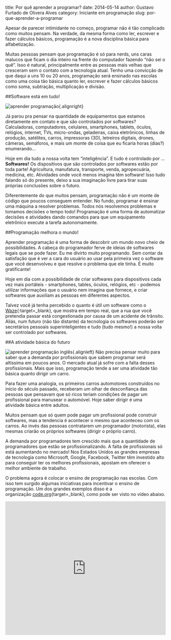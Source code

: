 title: Por quê aprender a programar?
date: 2014-05-14
author: Gustavo Furtado de Olivera Alves
category: Iniciante em programação
slug: por-que-aprender-a-programar

Apesar de parecer intimidante no começo, programar não é tão complicado
como muitos pensam. Na verdade, da mesma forma como ler, escrever e
fazer cálculos básicos, programação é a nova disciplina básica para
alfabetização.

Muitas pessoas pensam que programação é só para nerds, uns caras malucos
que ficam o dia inteiro na frente do computador fazendo “não sei o quê”.
Isso é natural, principalmente entre as pessoas mais velhas que
cresceram sem o contato com a tecnologia atual. Tenho uma convicção de
que daqui a uns 10 ou 20 anos, programação será ensinado nas escolas
como uma coisa tão básica quanto ler, escrever e fazer cálculos básicos
como soma, subtração, multiplicação e divisão.

##Software está em tudo!

![aprender
programação](/images/por-que-aprender-a-programar/criancas-programando-300x200.jpg){.alignright}

Já parou pra pensar na quantidade de equipamentos que estamos
diretamente em contato e que são controlados por softwares?
Calculadoras, computadores, celulares, smartphones, tablets, óculos,
relógios, internet, TVs, micro-ondas, geladeiras, caixa eletrônicos,
linhas de produção, satélites, carros, impressoras (3D), letreiros
digitais, drones, câmeras, semáforos, e mais um monte de coisa que eu
ficaria horas (dias?) enumerando...

Hoje em dia tudo a nossa volta tem
“inteligência”. E tudo é controlado por ... **Softwares!** Os
dispositivos que são controlados por softwares estão por toda parte!
Agricultura, manufatura, transporte, venda, agropecuária, medicina, etc.
Atividades onde você menos imagina têm software! Isso tudo falando só do
presente, deixo a sua imaginação livre para tirar suas próprias
conclusões sobre o futuro.

Diferentemente do que muitos pensam, programação não é um monte de
código que poucos conseguem entender. No fundo, programar é ensinar uma
máquina a resolver problemas. Todos nós resolvemos problemas e tomamos
decisões o tempo todo! Programação é uma forma de automatizar decisões e
atividades dando comandos para que um equipamento eletrônico execute a
tarefa autonomamente.

##Programação melhora o mundo!

Aprender programação é uma forma de descobrir um mundo novo cheio de
possibilidades. A cabeça do programador ferve de ideias de softwares
legais que se pode fazer. Eu me divirto muito programando. Sem contar da
satisfação que é ver a cara do usuário ao usar pela primeira vez o
software que você desenvolveu e que resolve o problema que ele tinha. É
muito gratificante!

Hoje em dia com a possibilidade de criar softwares para dispositivos
cada vez mais portáteis - smartphones, tables, óculos, relógios, etc -
podemos utilizar informações que o usuário nem imagina que fornece, e
criar softwares que auxiliam as pessoas em diferentes aspectos.

Talvez você já tenha percebido o quanto é útil um software como o
[Waze](https://www.waze.com/pt-BR "Wase - Aplicativo de trânsito e navegação"){:target=\_blank}, que
mostra em tempo real, que a rua que você pretendia passar está
congestionada por causa de um acidente de trânsito. Aliás, num futuro
(não tão distante) da tecnologia
os softwares poderão ser secretários pessoais superinteligentes e tudo
(tudo mesmo!) a nossa volta ser controlado por softwares.

##A atividade básica do futuro

![aprender programação
inglês](/images/por-que-aprender-a-programar/caneta-codigo-300x200.jpg){.alignleft}
Não precisa pensar muito para
saber que a demanda por profissionais que sabem programar será
altíssima em poucos anos. O mercado atual já sofre com a falta desses
profissionais. Mais que isso, programação tende a ser uma atividade tão
básica quanto dirigir um carro.

Para fazer uma analogia, os primeiros carros automotores construídos no
início do século passado, receberam um olhar de desconfiança das pessoas
que pensavam que só ricos teriam condições de pagar um profissional para
manusear o automóvel. Hoje saber dirigir é uma atividade básica entre
adultos.

Muitos pensam que só quem pode pagar um profissional pode
construir softwares, mas a tendencia é acontecer o mesmo que aconteceu
com os carros. Ao invés das pessoas contratarem um programador
(motorista), elas mesmas criarão os próprios softwares (dirigir o
próprio carro).

A demanda por programadores tem crescido mais que a quantidade de
programadores que estão se profissionalizando. A falta de profissionais
só está aumentando no mercado! Nos Estados Unidos as grandes empresas de
tecnologia como Microsoft, Google, Facebook, Twitter têm investido alto
para conseguir ter os melhores profissionais, apostam em oferecer o
melhor ambiente de trabalho.

O problema agora é colocar o ensino de programação nas escolas. Com isso
tem surgido algumas iniciativas para incentivar o ensino de programação.
Um dos grandes exemplos disso é a
organização [code.org](http://code.org/ "Code.org"){target=\_blank}, como pode ser visto
no vídeo abaixo.

<iframe class="wt-video aligncenter" width="100%" height="420" src="http://www.youtube.com/embed/mHW1Hsqlp6A?wmode=transparent" frameborder="0" allowfullscreen></iframe>

 

